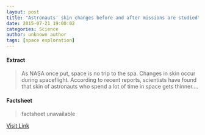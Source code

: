```yaml
---
layout: post
title: "Astronauts' skin changes before and after missions are studied"
date: 2015-07-21 19:00:02
categories: Science
author: unknown author
tags: [space exploration]
---
```



#### Extract
>As NASA once put, space is no trip to the spa. Changes in skin occur during spaceflight. According to recent reports, scientists have found that skin of astronauts who spend a lot of time in space gets thinner....

#### Factsheet
>factsheet unavailable

[Visit Link](http://phys.org/news/2015-07-astronauts-skin-missions.html)


